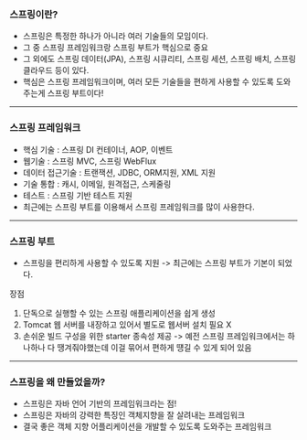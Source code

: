 ### 스프링이란?

* 스프링은 특정한 하나가 아니라 여러 기술들의 모임이다.
* 그 중 스프링 프레임워크랑 스프링 부트가 핵심으로 중요
* 그 외에도 스프링 데이터(JPA), 스프링 시큐리티, 스프링 세션, 스프링 배치, 스프링 클라우드 등이 있다.
* 핵심은 스프링 프레임워크이며, 여러 모든 기술들을 편하게 사용할 수 있도록 도와주는게 스프링 부트이다!

----

### 스프링 프레임워크

* 핵심 기술 : 스프링 DI 컨테이너, AOP, 이벤트
* 웹기술 : 스프링 MVC, 스프링 WebFlux
* 데이터 접근기술 : 트랜잭션, JDBC, ORM지원, XML 지원
* 기술 통합 : 캐시, 이메일, 원격접근, 스케줄링
* 테스트 : 스프링 기반 테스트 지원
* 최근에는 스프링 부트를 이용해서 스프링 프레임워크를 많이 사용한다.

----

### 스프링 부트
* 스프링을 편리하게 사용할 수 있도록 지원 -> 최근에는 스프링 부트가 기본이 되었다.

장점
1. 단독으로 실행할 수 있는 스프링 애플리케이션을 쉽게 생성
2. Tomcat 웹 서버를 내장하고 있어서 별도로 웹서버 설치 필요 X
3. 손쉬운 빌드 구성을 위한 starter 종속성 제공 
   -> 예전 스프링 프레임워크에서는 하나하나 다 땡겨줘야했는데 이걸 묶어서 편하게 떙길 수 있게 되어 있음

----

### 스프링을 왜 만들었을까?
* 스프링은 자바 언어 기반의 프레임워크라는 점!
* 스프링은 자바의 강력한 특징인 객체지향을 잘 살려내는 프레임워크
* 결국 좋은 객체 지향 어플리케이션을 개발할 수 있도록 도와주는 프레임워크
